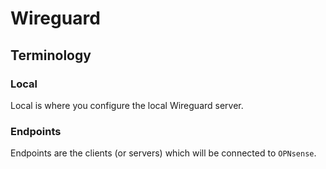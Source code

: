 # Wireguard

## Terminology

### Local

Local is where you configure the local Wireguard server.

### Endpoints

Endpoints are the clients (or servers) which will be connected to `OPNsense`.
